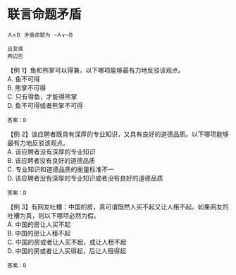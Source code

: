 # 联言命题矛盾

```
Ａ∧Ｂ 矛盾命题为 ¬Ａ∨¬Ｂ

且变或
两边否
```

【例 1】鱼和熊掌可以得兼。以下哪项能够最有力地反驳该观点。  
A. 鱼不可得  
B. 熊掌不可得  
C. 只有得鱼，才能得熊掌  
D. 鱼不可得或者熊掌不可得

```
答案：D
```

【例 2】该应聘者既具有深厚的专业知识，又具有良好的道德品质。以下哪项能够最有力地反驳该观点。  
A. 该应聘者没有深厚的专业知识  
B. 该应聘者没有良好的道德品质  
C. 专业知识和道德品质的衡量标准不一  
D. 该应聘者没有深厚的专业知识或者没有良好的道德品质

```
答案：D
```

【例 3】有网友吐槽：中国的房，真可谓既然人买不起又让人租不起。如果网友的吐槽为真，则以下哪项必然为假。  
A. 中国的房让人买不起  
B. 中国的房让人租不起  
C. 中国的房或者让人买不起，或让人租不起  
D. 中国的房或者让人买得起，后让人租得起

```
答案：D
```
